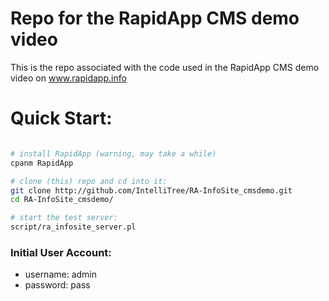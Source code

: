 # Repo for the RapidApp CMS demo video

This is the repo associated with the code used in the RapidApp CMS demo video on www.rapidapp.info


# Quick Start:

```bash

# install RapidApp (warning, may take a while)
cpanm RapidApp

# clone (this) repo and cd into it:
git clone http://github.com/IntelliTree/RA-InfoSite_cmsdemo.git
cd RA-InfoSite_cmsdemo/

# start the test server:
script/ra_infosite_server.pl
```

### Initial User Account:

 * username: admin
 * password: pass
